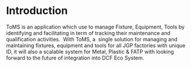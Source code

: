 # Introduction

ToMS is an application which use to manage Fixture, Equipment, Tools by identifying and facilitating in term of tracking their maintenance and qualification activities. 
With ToMS, a 
single solution for managing and maintaining fixtures, equipment and
tools for all JGP factories with unique ID, it will also a scalable system for Metal, Plastic & FATP with looking forward to the future of integration into DCF Eco System. 

